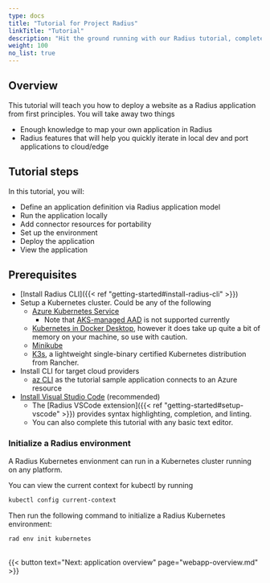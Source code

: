 ```yaml
---
type: docs
title: "Tutorial for Project Radius"
linkTitle: "Tutorial"
description: "Hit the ground running with our Radius tutorial, complete with code samples aimed to get you started quickly with Radius"
weight: 100
no_list: true
---
```


## Overview

This tutorial will teach you how to deploy a website as a Radius application from first principles. You will take away two things
- Enough knowledge to map your own application in Radius 
- Radius features that will help you quickly iterate in local dev and port applications to cloud/edge

## Tutorial steps

In this tutorial, you will:

- Define an application definition via Radius application model
- Run the application locally
- Add connector resources for portability
- Set up the environment 
- Deploy the application
- View the application

## Prerequisites

- [Install Radius CLI]({{< ref "getting-started#install-radius-cli" >}})
- Setup a Kubernetes cluster. Could be any of the following
  - [Azure Kubernetes Service](https://docs.microsoft.com/en-us/azure/aks/tutorial-kubernetes-deploy-cluster)
    - Note that [AKS-managed AAD](https://docs.microsoft.com/en-us/azure/aks/managed-aad) is not supported currently
  - [Kubernetes in Docker Desktop](https://www.docker.com/blog/docker-windows-desktop-now-kubernetes/), however it does take up quite a bit of memory on your machine, so use with caution.
  - [Minikube](https://kubernetes.io/docs/tasks/tools/install-minikube/)
  - [K3s](https://k3s.io), a lightweight single-binary certified Kubernetes distribution from Rancher.
- Install CLI for target cloud providers
  - [az CLI](https://docs.microsoft.com/cli/azure/install-azure-cli) as the tutorial sample application connects to an Azure resource
- [Install Visual Studio Code](https://code.visualstudio.com/) (recommended)
  - The [Radius VSCode extension]({{< ref "getting-started#setup-vscode" >}}) provides syntax highlighting, completion, and linting.
  - You can also complete this tutorial with any basic text editor.

### Initialize a Radius environment

A Radius Kubernetes envionment can run in a Kubernetes cluster running on any platform. 

You can view the current context for kubectl by running
```bash
kubectl config current-context
```

Then run the following command to initialize a Radius Kubernetes environment:
```sh
rad env init kubernetes
```

<br>{{< button text="Next: application overview" page="webapp-overview.md" >}}

